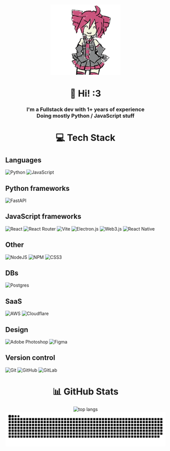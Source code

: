 <div align="center">
  <img alt="teto-gif" src="https://github.com/LooNuH-dev/LooNuH-dev/blob/main/src/gif/kasane-teto.gif" />
  <h1>🖖 Hi! :3</h1>

  <h3>
    I'm a Fullstack dev with 1+ years of experience<br>
    Doing mostly Python / JavaScript stuff
  </h3>
</div>

<div align="center">
  <h1>💻 Tech Stack</h1>
  <div align="left">
    <h2>Languages</h2>
    <img alt="Python" src="https://img.shields.io/badge/python-3670A0?style=for-the-badge&logo=python&logoColor=ffdd54" title="Python" />
    <img alt="JavaScript" src="https://img.shields.io/badge/javascript-%23323330.svg?style=for-the-badge&logo=javascript&logoColor=%23F7DF1E" title="JavaScript" />
    <h2>Python frameworks</h2>
    <img alt="FastAPI" src="https://img.shields.io/badge/FastAPI-005571?style=for-the-badge&logo=fastapi" title="FastAPI" />
    <h2>JavaScript frameworks</h2>
    <img alt="React" src="https://img.shields.io/badge/react-%2320232a.svg?style=for-the-badge&logo=react&logoColor=%2361DAFB" title="React" />
    <img alt="React Router" src="https://img.shields.io/badge/React_Router-CA4245?style=for-the-badge&logo=react-router&logoColor=white" title="React Router" />
    <img alt="Vite" src="https://img.shields.io/badge/vite-%23646CFF.svg?style=for-the-badge&logo=vite&logoColor=white" title="Vite" />
    <img alt="Electron.js" src="https://img.shields.io/badge/Electron-191970?style=for-the-badge&logo=Electron&logoColor=white" title="Electron.js" />
    <img alt="Web3.js" src="https://img.shields.io/badge/web3.js-F16822?style=for-the-badge&logo=web3.js&logoColor=white" title="Web3.js" />
    <img alt="React Native" src="https://img.shields.io/badge/react_native-%2320232a.svg?style=for-the-badge&logo=react&logoColor=%2361DAFB" title="React Native" />
    <h2>Other</h2>
    <img alt="NodeJS" src="https://img.shields.io/badge/node.js-6DA55F?style=for-the-badge&logo=node.js&logoColor=white" title="NodeJS" />
    <img alt="NPM" src="https://img.shields.io/badge/NPM-%23CB3837.svg?style=for-the-badge&logo=npm&logoColor=white" title="NPM" />
    <img alt="CSS3" src="https://img.shields.io/badge/css3-%231572B6.svg?style=for-the-badge&logo=css3&logoColor=white" title="CSS3" />
    <h2>DBs</h2>
    <img alt="Postgres" src="https://img.shields.io/badge/postgres-%23316192.svg?style=for-the-badge&logo=postgresql&logoColor=white" title="Postgres" />
    <h2>SaaS</h2>
    <img alt="AWS" src="https://img.shields.io/badge/AWS-%23FF9900.svg?style=for-the-badge&logo=amazon-aws&logoColor=white" title="AWS" />
    <img alt="Cloudflare" src="https://img.shields.io/badge/Cloudflare-F38020?style=for-the-badge&logo=Cloudflare&logoColor=white" title="Cloudflare" />
    <h2>Design</h2>
    <img alt="Adobe Photoshop" src="https://img.shields.io/badge/adobe%20photoshop-%2331A8FF.svg?style=for-the-badge&logo=adobe%20photoshop&logoColor=white" title="Adobe Photoshop" />
    <img alt="Figma" src="https://img.shields.io/badge/figma-%23F24E1E.svg?style=for-the-badge&logo=figma&logoColor=white" title="Figma" />
    <h2>Version control</h2>
    <img alt="Git" src="https://img.shields.io/badge/git-%23F05033.svg?style=for-the-badge&logo=git&logoColor=white" title="Git" />
    <img alt="GitHub" src="https://img.shields.io/badge/github-%23121011.svg?style=for-the-badge&logo=github&logoColor=white" title="GitHub" />
    <img alt="GitLab" src="https://img.shields.io/badge/gitlab-%23181717.svg?style=for-the-badge&logo=gitlab&logoColor=white" title="GitLab" />
  </div>
</div>

<div align="center">
  <h1>📊 GitHub Stats</h1>
  <img alt="top langs" src="https://most-langs-loonuh-devs-projects.vercel.app/api/top-langs?username=LooNuH-dev&card_width=890&locale=en&layout=compact&theme=github_dark&show_icons=true&hide_border=true&hide=procfile,shell,batchfile" />
  <img alt="github-snake" src="https://raw.githubusercontent.com/LooNuH-dev/LooNuH-dev/output/github-snake-dark.svg" />
</div>
